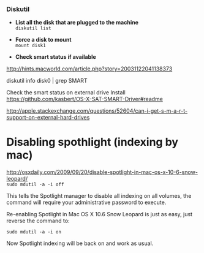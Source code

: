 ### Diskutil


* **List all the disk that are plugged to the machine**   
```diskutil list```

* **Force a disk to mount**   
```mount disk1```

* **Check smart status if available**

http://hints.macworld.com/article.php?story=20031122041138373   

diskutil info disk0 | grep SMART

Check the smart status on external drive 
Install
https://github.com/kasbert/OS-X-SAT-SMART-Driver#readme

http://apple.stackexchange.com/questions/52604/can-i-get-s-m-a-r-t-support-on-external-hard-drives


# Disabling spothlight (indexing by mac)   
http://osxdaily.com/2009/09/20/disable-spotlight-in-mac-os-x-10-6-snow-leopard/   
````sudo mdutil -a -i off````

This tells the Spotlight manager to disable all indexing on all volumes, the command will require your administrative password to execute.

Re-enabling Spotlight in Mac OS X 10.6 Snow Leopard is just as easy, just reverse the command to:

````sudo mdutil -a -i on````

Now Spotlight indexing will be back on and work as usual.